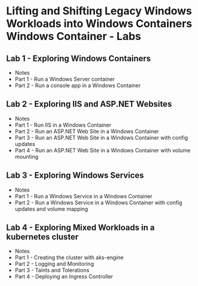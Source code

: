 # Lifting and Shifting Legacy Windows Workloads into Windows Containers Windows Container - Labs

## Lab 1 - Exploring Windows Containers

- Notes
- Part 1 - Run a Windows Server container
- Part 2 - Run a console app in a Windows Container

## Lab 2 - Exploring IIS and ASP.NET Websites 

- Notes
- Part 1 - Run IIS in a Windows Container
- Part 2 - Run an ASP.NET Web Site in a Windows Container
- Part 3 - Run an ASP.NET Web Site in a Windows Container with config updates
- Part 4 - Run an ASP.NET Web Site in a Windows Container with volume mounting

## Lab 3 - Exploring Windows Services 

- Notes
- Part 1 - Run a Windows Service in a Windows Container
- Part 2 - Run a Windows Service in a Windows Container with config updates and volume mapping

## Lab 4 - Exploring Mixed Workloads in a kubernetes cluster

- Notes
- Part 1 - Creating the cluster with aks-engine
- Part 2 - Logging and Monitoring
- Part 3 - Taints and Tolerations
- Part 4 - Deploying an Ingress Controller